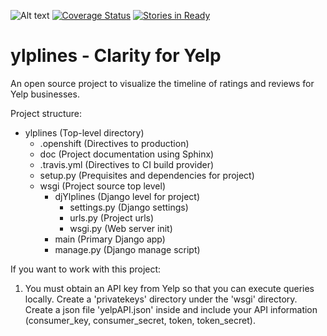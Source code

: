 ![Alt text](https://travis-ci.org/jcjl013/ylplines.svg?branch=master "Travis CI Status")
[![Coverage Status](https://coveralls.io/repos/github/jcjl013/ylplines/badge.svg?branch=master)](https://coveralls.io/github/jcjl013/ylplines?branch=master)
[![Stories in Ready](https://badge.waffle.io/jcjl013/ylplines.png?label=ready&title=Ready)](https://waffle.io/jcjl013/ylplines)

ylplines - Clarity for Yelp
===================

An open source project to visualize the timeline of ratings and reviews for Yelp businesses.

Project structure:

<ul>
    <li>ylplines (Top-level directory)
        <ul>
            <li>.openshift (Directives to production)</li>
            <li>doc (Project documentation using Sphinx)</li>
            <li>.travis.yml (Directives to CI build provider)</li>
            <li>setup.py (Prequisites and dependencies for project)</li>
            <li>wsgi (Project source top level)
                <ul>
                    <li>djYlplines (Django level for project)
                        <ul>
                            <li>settings.py (Django settings)</li>
                            <li>urls.py (Project urls)</li>
                            <li>wsgi.py (Web server init)</li>
                        </ul>
                    </li>
                    <li>main (Primary Django app)</li>
                    <li>manage.py (Django manage script)</li>
                </ul>
            </li>
        </ul>
    </li>
</ul>

If you want to work with this project:
1. You must obtain an API key from Yelp so that you can execute queries locally.
Create a 'privatekeys' directory under the 'wsgi' directory. Create a json file 'yelpAPI.json' inside
and include your API information (consumer_key, consumer_secret, token, token_secret).


